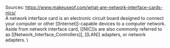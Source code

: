 Sources:
https://www.makeuseof.com/what-are-network-interface-cards-nics/
\
A network interface card is an electronic circuit board designed to connect your computer or other [[Internet]]-capable devices to a computer network. Aside from network interface card, [[NIC]]s are also commonly referred to as [[Network_Interface_Controllers]], [[LAN]] adapters, or network adapters.
\
